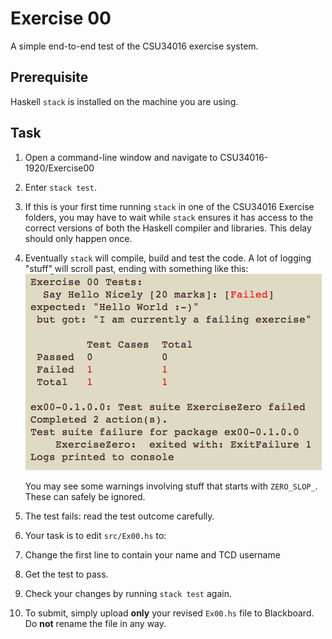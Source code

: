 # Exercise 00

A simple end-to-end test of the CSU34016 exercise system.

## Prerequisite

Haskell `stack` is installed on the machine you are using.


## Task

1. Open a command-line window and navigate to CSU34016-1920/Exercise00
2. Enter `stack test`. 
3. If this is your first time running `stack` in one of the CSU34016 Exercise folders, you may have to wait while `stack` ensures it has access to the correct versions of both the Haskell compiler and libraries. This delay should only happen once.
4. Eventually `stack` will compile, build and test the code. A lot of logging "stuff" will scroll past, ending with something like this: 
   ![](Exercise00-first-run.png) 

   You may see some warnings involving stuff that starts with `ZERO_SLOP_`. These can safely be ignored.
5. The test fails: read the test outcome carefully. 
6. Your task is to edit `src/Ex00.hs` to:
  1. Change the first line to contain your name and TCD username
  2. Get the test to pass. 
  3. Check your changes by running `stack test` again.
7. To submit, simply upload **only** your revised `Ex00.hs` file to Blackboard. Do **not** rename the file in any way.